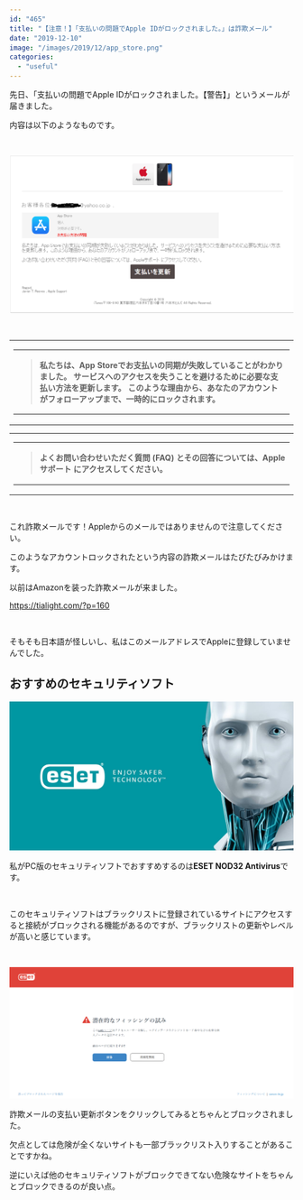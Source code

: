 ```yaml
---
id: "465"
title: "【注意！】「支払いの問題でApple IDがロックされました。」は詐欺メール"
date: "2019-12-10"
image: "/images/2019/12/app_store.png"
categories: 
  - "useful"
---
```


先日、「支払いの問題でApple IDがロックされました。【警告】」というメールが届きました。

内容は以下のようなものです。

 

![支払いの問題でApple IDがロックされました。](/images/2019/12/apple_fishing.png)

 

<table class="yiv6717374828mcnTextBlock" border="0" cellspacing="0" cellpadding="0" width="100%"><tbody class="yiv6717374828mcnTextBlockOuter"><tr><td class="yiv6717374828mcnTextBlockInner" valign="top"><table class="yiv6717374828mcnTextContentContainer" border="0" cellspacing="0" cellpadding="0" width="100%" align="left"><tbody><tr><td class="yiv6717374828mcnTextContent" valign="top"><blockquote><strong>私たちは、App Storeでお支払いの同期が失敗していることがわかりました。 サービスへのアクセスを失うことを避けるために必要な支払い方法を更新します。 このような理由から、あなたのアカウントがフォローアップまで、一時的にロックされます。</strong></blockquote></td></tr></tbody></table></td></tr></tbody></table>

<table class="yiv6717374828mcnTextBlock" border="0" cellspacing="0" cellpadding="0" width="100%" id="yui_3_2_0_1_15760112792901990"><tbody class="yiv6717374828mcnTextBlockOuter" id="yui_3_2_0_1_15760112792901989"><tr id="yui_3_2_0_1_15760112792901988"><td class="yiv6717374828mcnTextBlockInner" valign="top" id="yui_3_2_0_1_15760112792901987"><table class="yiv6717374828mcnTextContentContainer" border="0" cellspacing="0" cellpadding="0" width="100%" align="left"><tbody><tr><td class="yiv6717374828mcnTextContent" valign="top"><blockquote><strong>よくお問い合わせいただく質問 (FAQ) とその回答については、Appleサポート にアクセスしてください。</strong></blockquote></td></tr></tbody></table></td></tr></tbody></table>

 

これ詐欺メールです！Appleからのメールではありませんので注意してください。

このようなアカウントロックされたという内容の詐欺メールはたびたびみかけます。

以前はAmazonを装った詐欺メールが来ました。

https://tialight.com/?p=160

 

そもそも日本語が怪しいし、私はこのメールアドレスでAppleに登録していませんでした。

## おすすめのセキュリティソフト

![](/images/2019/12/eset.jpg)

私がPC版のセキュリティソフトでおすすめするのは**ESET NOD32 Antivirus**です。

 

このセキュリティソフトはブラックリストに登録されているサイトにアクセスすると接続がブロックされる機能があるのですが、ブラックリストの更新やレベルが高いと感じています。

 

![](/images/2019/12/eset_block_screen.png)

詐欺メールの支払い更新ボタンをクリックしてみるとちゃんとブロックされました。

欠点としては危険が全くないサイトも一部ブラックリスト入りすることがあることですかね。

逆にいえば他のセキュリティソフトがブロックできてない危険なサイトをちゃんとブロックできるのが良い点。
